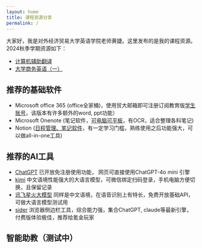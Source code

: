 ```yaml
---
layout: home
title: 课程资源分享
permalink: /
---
```


大家好，我是对外经济贸易大学英语学院老师黄婕。这里发布的是我的课程资源。
2024秋季学期资源如下：

- [计算机辅助翻译](https://chezvivian.github.io/class/slides/2024-09-29-CAT.html)
- [大学商务英语（一）](https://chezvivian.github.io/class/note/2024-09-29-BusinessEnglish.html)

## 推荐的基础软件

- Microsoft office 365 (office全家桶)，使用贸大邮箱即可注册订阅教育版[学生账号](https://signup.microsoft.com/signup?sku=Education)，该版本有许多额外的word, ppt功能）
- Microsoft Onenote (笔记软件，[可电脑可平板](https://www.onenote.com/download)，有OCR，适合整理各科笔记)
- Notion ([日程管理、笔记软件](https://www.notion.so/desktop)，有一定学习门槛，熟练使用之后功能强大，可以做all-in-one工具)

## 推荐的AI工具

- [ChatGPT](https://chatgpt.com/) 已开放免注册使用功能， 网页可直接使用ChatGPT-4o mini 引擎
- [kimi](https://kimi.moonshot.cn/) 中文语境性能强大的大语言模型，可微信绑定扫码登录，手机电脑方便切换，且保留记录
- [讯飞星火大模型](https://xinghuo.xfyun.cn/desk) 同样是中文语境，在语音识别上有特长，免费开放基础API，可做大语言模型测试用
- [sider](https://sider.ai/download) 浏览器侧边栏工具，综合能力强，集合ChatGPT, claude等最新引擎，付费版体验极佳，推荐给氪金玩家

## 智能助教（测试中）



